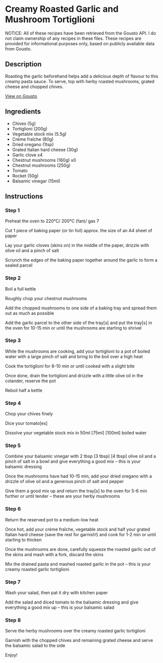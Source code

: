 # Creamy Roasted Garlic and Mushroom Tortiglioni

NOTICE: All of these recipes have been retrieved from the Gousto API. I do not claim ownership of any recipes in these files. These recipes are provided for informational purposes only, based on publicly available data from Gousto.

## Description

Roasting the garlic beforehand helps add a delicious depth of flavour to this creamy pasta sauce. To serve, top with herby roasted mushrooms, grated cheese and chopped chives.

[View on Gousto](https://www.gousto.co.uk/recipes/cookbook/creamy-roasted-garlic-and-mushroom-tortiglioni)

## Ingredients

- Chives (5g)
- Tortiglioni (200g)
- Vegetable stock mix (5.5g)
- Crème fraîche (80g)
- Dried oregano (1tsp)
- Grated Italian hard cheese (30g)
- Garlic clove x4
- Chestnut mushrooms (160g) x0
- Chestnut mushrooms (250g)
- Tomato
- Rocket (50g)
- Balsamic vinegar (15ml)

## Instructions


### Step 1

Preheat the oven to 220°C/ 200°C (fan)/ gas 7

Cut 1 piece of baking paper (or tin foil) approx. the size of an A4 sheet of paper

Lay your garlic cloves (skins on) in the middle of the paper, drizzle with olive oil and a pinch of salt

Scrunch the edges of the baking paper together around the garlic to form a sealed parcel


### Step 2

Boil a full kettle

Roughly chop your chestnut mushrooms

Add the chopped mushrooms to one side of a baking tray and spread them out as much as possible

Add the garlic parcel to the other side of the tray[s] and put the tray[s] in the oven for 10-15 min or until the mushrooms are starting to shrivel


### Step 3

While the mushrooms are cooking, add your tortiglioni to a pot of boiled water with a large pinch of salt and bring to the boil over a high heat

Cook the tortiglioni for 8-10 min or until cooked with a slight bite

Once done, drain the tortiglioni and drizzle with a little olive oil in the colander, reserve the pot

Reboil half a kettle


### Step 4

Chop your chives finely

Dice your tomato[es]

Dissolve your vegetable stock mix in 50ml <span class="text-purple">[75ml]</span> <span class="text-danger">[100ml]</span> boiled water


### Step 5

Combine your balsamic vinegar with 2 tbsp<span class="text-danger"> <span class="text-purple">[3 tbsp]</span> [4 tbsp]</span> olive oil and a pinch of salt in a bowl and give everything a good mix – this is your balsamic dressing

Once the mushrooms have had 10-15 min, add your dried oregano with a drizzle of olive oil and a generous pinch of salt and pepper

Give them a good mix up and return the tray[s] to the oven for 5-6 min further or until tender – these are your herby mushrooms


### Step 6

Return the reserved pot to a medium-low heat

Once hot, add your crème fraîche, vegetable stock and half your grated Italian hard cheese (save the rest for garnish!) and cook for 1-2 min or until starting to thicken

Once the mushrooms are done, carefully squeeze the roasted garlic out of the skins and mash with a fork, discard the skins

Mix the drained pasta and mashed roasted garlic in the pot – this is your creamy roasted garlic tortiglioni


### Step 7

Wash your salad, then pat it dry with kitchen paper

Add the salad and diced tomato to the balsamic dressing and give everything a good mix up – this is your balsamic salad

### Step 8

Serve the herby mushrooms over the creamy roasted garlic tortiglioni

Garnish with the chopped chives and remaining grated cheese and serve the balsamic salad to the side

Enjoy!

